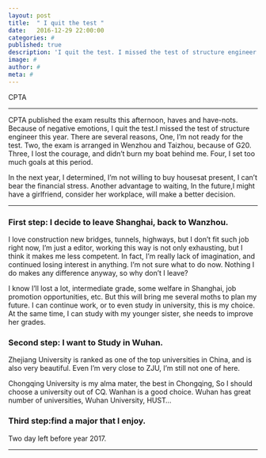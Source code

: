 ```yaml
---
layout: post
title:  " I quit the test "
date:   2016-12-29 22:00:00
categories: #
published: true
description: 'I quit the test. I missed the test of structure engineer this year.'
image: #
author: #
meta: #
---
```


<span class="post__tag">CPTA</span>

------

CPTA published the exam results this afternoon, haves and have-nots.
Because of negative emotions, I quit the test.I missed the test of structure engineer this year.
There are several reasons,
One, I’m not ready for the test.
Two, the exam is arranged in Wenzhou and Taizhou, because of G20.
Three, I lost the courage, and didn’t burn my boat behind me.
Four, I set too much goals at this period.

In the next year, I determined,
I’m not willing to buy housesat present, I can’t bear the financial stress.
Another advantage to waiting,
In the future,I might have a girlfriend, consider her workplace, will make a better decision.

------

### First step: I decide to leave Shanghai, back to Wanzhou.

I love construction new bridges, tunnels, highways, but I don’t fit such job right now, I’m just a editor, working this way is not only exhausting, but I think it makes me less competent.
In fact, I’m really lack of imagination, and continued losing interest in anything. I’m not sure what to do now. Nothing I do makes any difference anyway, so why don’t I leave?

I know I’ll lost a lot, intermediate grade, some welfare in Shanghai, 
job promotion opportunities, etc. 
But this will bring me several moths to plan my future. I can continue work, or to even study in university, this is my choice.
At the same time, I can study with my younger sister, she needs to improve her grades.

### Second step: I want to Study in Wuhan.


Zhejiang University is ranked as one of the top universities in China, and is also very beautiful. 
Even I’m very close to ZJU, I’m still not one of here.
<!-- But the government let people out of the city, the school checked every person’s id during the G20 summit. -->

Chongqing University is my alma mater, the best in Chongqing, So I should choose a university out of CQ. Wanhan is a good choice. Wuhan has great number of universities, Wuhan University, HUST…

### Third step:find a major that I enjoy.

Two day left before year 2017.



------

